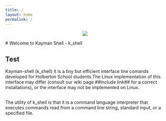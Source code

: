 ```yaml
---
title: /
layout: home
permalink: /
---
```

<p align="center"> <img src = "https://hotemoji.com/images/emoji/8/1xbdigiqloc38.png" /></p>
# Welcome to Kayman Shell - k_shell

## Test
Kayman-shell (k_shell) it is a tiny but efficient interface line comands developed for Holberton School students.The Linux implementation of this interface may differ (consult our wiki page ##include link## for a correct installations), or the interface may not be implemented on Linux.

##
The utility of k_shell is that it is a command language interpreter that executes commands read from a command line string, standard input, or a specified file.


